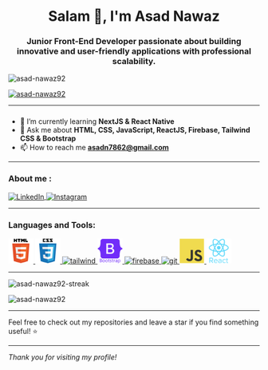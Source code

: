 <h1 align="center">Salam 👋, I'm Asad Nawaz</h1>
<h3 align="center">Junior Front-End Developer passionate about building innovative and user-friendly applications with professional scalability.</h3>

<p align="left">
  <img src="https://komarev.com/ghpvc/?username=Asad-Nawaz92&color=blueviolet&style=flat" alt="asad-nawaz92" />
</p>

<p align="left">
  <a href="https://github.com/ryo-ma/github-profile-trophy">
    <img src="https://github-profile-trophy.vercel.app/?username=Asad-Nawaz92" alt="asad-nawaz92" />
  </a>
</p>

---

<h3 align="left"></h3>

- 🔭 I’m currently learning **NextJS & React Native**
- 💬 Ask me about **HTML, CSS, JavaScript, ReactJS, Firebase, Tailwind CSS & Bootstrap**
- 📫 How to reach me **asadn7862@gmail.com**

---

<h3 align="left">About me :</h3>
<p align="left">
  <a href="https://www.linkedin.com/in/asad-nawaz-bb520a244/" target="_blank" rel="noopener noreferrer">
    <img align="center" src="https://raw.githubusercontent.com/rahuldkjain/github-profile-readme-generator/master/src/images/icons/Social/linked-in-alt.svg" alt="LinkedIn" height="30" width="40" />
  </a>
  <a href="https://www.instagram.com/_asad_nawaz/" target="_blank" rel="noopener noreferrer">
    <img align="center" src="https://raw.githubusercontent.com/rahuldkjain/github-profile-readme-generator/master/src/images/icons/Social/instagram.svg" alt="Instagram" height="30" width="40" />
  </a>
</p>

---

<h3 align="left">Languages and Tools:</h3>
<div align="left">
  <a href="https://www.w3.org/html/" target="_blank" rel="noreferrer">
    <img src="https://raw.githubusercontent.com/devicons/devicon/master/icons/html5/html5-original-wordmark.svg" alt="html5" width="50" height="50" />
  </a>
  <a href="https://www.w3schools.com/css/" target="_blank" rel="noopener noreferrer">
    <img src="https://raw.githubusercontent.com/devicons/devicon/master/icons/css3/css3-original-wordmark.svg" alt="css3" width="50" height="50" />
  </a>
  <a href="https://tailwindcss.com/" target="_blank" rel="noopener noreferrer">
    <img src="https://www.vectorlogo.zone/logos/tailwindcss/tailwindcss-icon.svg" alt="tailwind" width="50" height="50" />
  </a>
  <a href="https://getbootstrap.com" target="_blank" rel="noopener noreferrer">
    <img src="https://raw.githubusercontent.com/devicons/devicon/master/icons/bootstrap/bootstrap-plain-wordmark.svg" alt="bootstrap5" width="50" height="50" />
  </a>
  <a href="https://firebase.google.com/" target="_blank" rel="noopener noreferrer">
    <img src="https://www.vectorlogo.zone/logos/firebase/firebase-icon.svg" alt="firebase" width="50" height="50" />
  </a>
  <a href="https://git-scm.com/" target="_blank" rel="noopener noreferrer">
    <img src="https://www.vectorlogo.zone/logos/git-scm/git-scm-icon.svg" alt="git" width="50" height="50" />
  </a>
  <a href="https://developer.mozilla.org/en-US/docs/Web/JavaScript" target="_blank" rel="noopener noreferrer">
    <img src="https://raw.githubusercontent.com/devicons/devicon/master/icons/javascript/javascript-original.svg" alt="javascript" width="50" height="50" />
  </a>
  <a href="https://reactjs.org/" target="_blank" rel="noopener noreferrer">
    <img src="https://raw.githubusercontent.com/devicons/devicon/master/icons/react/react-original-wordmark.svg" alt="react" width="50" height="50" />
  </a>
</div>

---

<p align="left">
  <img src="https://github-readme-streak-stats.herokuapp.com/?user=Asad-Nawaz92" alt="asad-nawaz92-streak" />
</p>

<p align="left">
  <img src="https://github-readme-stats.vercel.app/api/top-langs?username=Asad-Nawaz92&show_icons=true&locale=en&layout=compact" alt="asad-nawaz92" />
</p>

---

Feel free to check out my repositories and leave a star if you find something useful! ⭐

---

_Thank you for visiting my profile!_
